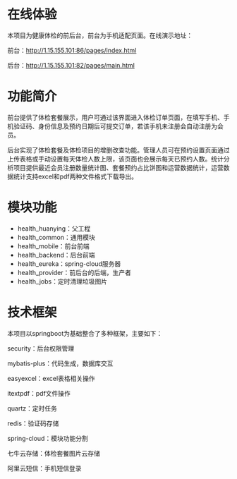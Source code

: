 # 在线体验

本项目为健康体检的前后台，前台为手机适配页面。在线演示地址：

前台：http://1.15.155.101:86/pages/index.html

后台：http://1.15.155.101:82/pages/main.html

# 功能简介

前台提供了体检套餐展示，用户可通过该界面进入体检订单页面，在填写手机、手机验证码、身份信息及预约日期后可提交订单，若该手机未注册会自动注册为会员。

后台实现了体检套餐及体检项目的增删改查功能。管理人员可在预约设置页面通过上传表格或手动设置每天体检人数上限，该页面也会展示每天已预约人数。统计分析项目提供最近会员注册数量统计图、套餐预约占比饼图和运营数据统计，运营数据统计支持excel和pdf两种文件格式下载导出。

# 模块功能

- health_huanying：父工程
- health_common：通用模块
- health_mobile：前台前端
- health_backend：后台前端
- health_eureka：spring-cloud服务器
- health_provider：前后台的后端，生产者
- health_jobs：定时清理垃圾图片

# 技术框架

本项目以springboot为基础整合了多种框架，主要如下：

security：后台权限管理

mybatis-plus：代码生成，数据库交互

easyexcel：excel表格相关操作

itextpdf：pdf文件操作

quartz：定时任务

redis：验证码存储

spring-cloud：模块功能分割

七牛云存储：体检套餐图片云存储

阿里云短信：手机短信登录

